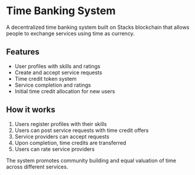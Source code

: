 # Time Banking System

A decentralized time banking system built on Stacks blockchain that allows people to exchange services using time as currency.

## Features

- User profiles with skills and ratings
- Create and accept service requests 
- Time credit token system
- Service completion and ratings
- Initial time credit allocation for new users

## How it works

1. Users register profiles with their skills
2. Users can post service requests with time credit offers
3. Service providers can accept requests
4. Upon completion, time credits are transferred
5. Users can rate service providers

The system promotes community building and equal valuation of time across different services.
